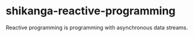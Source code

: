 # shikanga-reactive-programming
Reactive programming is programming with asynchronous data streams. 
